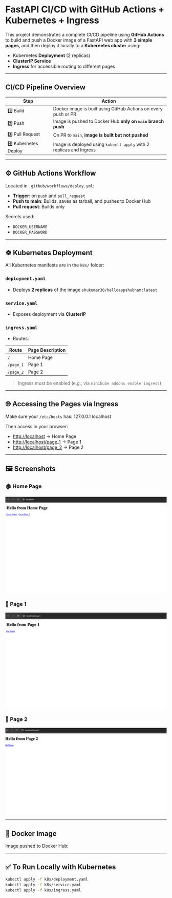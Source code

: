 # FastAPI CI/CD with GitHub Actions + Kubernetes + Ingress

This project demonstrates a complete CI/CD pipeline using **GitHub Actions** to build and push a Docker image of a FastAPI web app with **3 simple pages**, and then deploy it locally to a **Kubernetes cluster** using:

- Kubernetes **Deployment** (2 replicas)
- **ClusterIP Service**
- **Ingress** for accessible routing to different pages

---

## CI/CD Pipeline Overview

| Step                  | Action                                                                 |
|-----------------------|------------------------------------------------------------------------|
| 1️⃣ Build              | Docker image is built using GitHub Actions on every push or PR         |
| 2️⃣ Push               | Image is pushed to Docker Hub **only on `main` branch push**            |
| 3️⃣ Pull Request       | On PR to `main`, **image is built but not pushed**                      |
| 4️⃣ Kubernetes Deploy  | Image is deployed using `kubectl apply` with 2 replicas and Ingress     |

---

## ⚙️ GitHub Actions Workflow

Located in `.github/workflows/deploy.yml`:

- **Trigger**: on `push` and `pull_request`
- **Push to main**: Builds, saves as tarball, and pushes to Docker Hub
- **Pull request**: Builds only

Secrets used:
- `DOCKER_USERNAME`
- `DOCKER_PASSWORD`

---

## ☸️ Kubernetes Deployment

All Kubernetes manifests are in the `k8s/` folder:

### `deployment.yaml`
- Deploys **2 replicas** of the image `shukumar30/helloappshubham:latest`

### `service.yaml`
- Exposes deployment via **ClusterIP**

### `ingress.yaml`
- Routes:

| Route            | Page Description     |
|------------------|----------------------|
| `/`              | Home Page            |
| `/page_1`        | Page 1               |
| `/page_2`        | Page 2               |

> Ingress must be enabled (e.g., via `minikube addons enable ingress`)

---

## 🌐 Accessing the Pages via Ingress

Make sure your `/etc/hosts` has:
127.0.0.1  localhost


Then access in your browser:

- [http://localhost](http://localhost) → Home Page
- [http://localhost/page_1](http://localhost/page_1) → Page 1
- [http://localhost/page_2](http://localhost/page_2) → Page 2

---

## 🖼️ Screenshots

### 🏠 Home Page
![Home Page](images/screenshot-home.png)

### 📄 Page 1
![Page 1](images/screenshot-page-1.png)

### 📄 Page 2
![Page 2](images/screenshot-page-2.png)

---

## 🐳 Docker Image

Image pushed to Docker Hub:


---

## ✅ To Run Locally with Kubernetes

```bash
kubectl apply -f k8s/deployment.yaml
kubectl apply -f k8s/service.yaml
kubectl apply -f k8s/ingress.yaml
